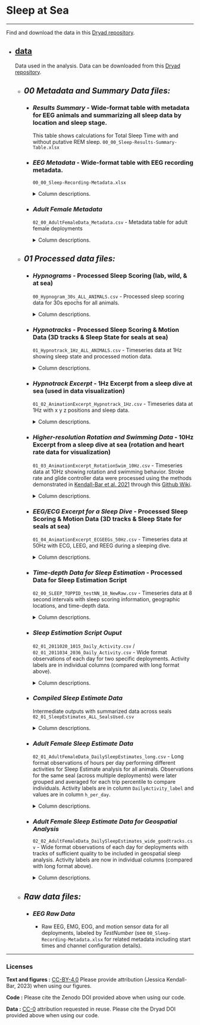 # Sleep at Sea
---

Find and download the data in this [Dryad repository](https://doi.org/10.7291/D1ZT2B).


- ## [data](/data)
  Data used in the analysis. Data can be downloaded from this [Dryad repository](https://doi.org/10.7291/D1ZT2B).
    - ## *00 Metadata and Summary Data files:*
      - ### ***Results Summary*** - Wide-format table with metadata for EEG animals and summarizing all sleep data by location and sleep stage. 
        This table shows calculations for Total Sleep Time with and without putative REM sleep. 
        `00_00_Sleep-Results-Summary-Table.xlsx`

      - ### ***EEG Metadata*** - Wide-format table with EEG recording metadata.
        `00_00_Sleep-Recording-Metadata.xlsx`
        <details>
        <summary> Column descriptions. </summary>
          - **Deployment** - Chronological EEG deployment sequence (1-13)
          - **TestNumber** - Recording ID number
          - **SealID** - Unique identifier for each seal
          - **Recording.ID** - identifier combining the location (in the lab [CAPTIVE], in the wild [WILD], or translocated [XLOC]), age (in years [yr] or months [mo]), and age class (juvenile or weanling) of the seal
          - **TOPPID** - Unique ID to match to `00_Sleep-Results-Summary-Table.xlsx` and TOPP database ('20' stands for *Mirounga angustirostris*, next two digits represent year, next three digits represent deployment number per year).
          - **StartLogger_DateTime** - start date & time (format: 'YYYY-MM-DD HH:MM:SS') for the recording
          - **OnAnimal_DateTime** - date & time logger was attached to animal (as detected by ECG)
          - **Duration_OnAnimal** - Duration of recording in hours (after OnAnimal_DateTime)
          - **ChannelConfiguration** - Vector of Channel #s for Raw EDF files that correspond to the vector of channel names: [LEOG REOG LEMG REMG LEEG1 REEG2 LEEG3 REEG4]
        </details>

      - ### ***Adult Female Metadata*** 
        `02_00_AdultFemaleData_Metadata.csv` - Metadata table for adult female deployments
        <details>
        <summary> Column descriptions. </summary>
          - **TOPPID** - Unique ID per deployment matching those in the TOPP database
          - **Year** - Year of start of deployment
          - **Season** - Season (Post-Breeding or Post-Molt)
          - **TDR_QC** - Binary to designate whether the time-depth record was of sufficient quality to run the sleep identification model.
          - **Track_QC** - Binary to designate whether the track was of sufficient quality (and length) to visualize spatial sleep results in summary figure
        </details>

    - ## *01 Processed data files:*
      - ### ***Hypnograms*** - Processed Sleep Scoring (lab, wild, & at sea)
        `00_Hypnogram_30s_ALL_ANIMALS.csv` - Processed sleep scoring data for 30s epochs for all animals.
        <details>
        <summary> Column descriptions. </summary>

          - **timebins** - Time in R format for the beginning of the 30s epoch
          - **SealID** - unique identifier for each seal
          - **Recording.ID** - identifier combining the location (in the lab [CAPTIVE], in the wild [WILD], or translocated [XLOC]), age (in years [yr] or months [mo]), and age class (juvenile or weanling) of the seal
          - **ID** - in the lab [CAPTIVE], in the wild [WILD], or translocated [XLOC]
          - **Sleep.Code** - Specific sleep state designation: 
            - ***Active Waking***
            - ***Quiet Waking*** 
            - ***Drowsiness*** - Intermittent slow waves
            - ***LV Slow Wave SLeep*** - Low-voltage slow wave sleep
            - ***HV Slow Wave Sleep*** - High-voltage slow wave sleep
            - ***Certain REM Sleep*** - Rapid-Eye-Movement (REM) Sleep scored with high confidence (high degree of Heart Rate Variability [HRV])
            - ***Putative REM Sleep*** - REM Sleep scored with low confidence (low HRV)
            - ***Unscorable*** - Data not scorable due to interference, motion artifacts, or signal quality
          - **Simple.Sleep.Code** - Simplified sleep state designation: 
            - ***Active Waking***
            - ***Quiet Waking*** 
            - ***Drowsiness*** - Intermittent slow waves
            - ***SWS*** - Slow wave sleep (LV & HV combined)
            - ***REM*** - REM Sleep (certain and putative combined)
            - ***Unscorable*** - Data not scorable due to interference, motion artifacts, or signal quality
          - **Resp.Code** - Respiratory state designation:
            - ***Eupnea*** - between first breath and last breath
            - ***transition to Eupnea*** - transition to tachycardia
            - ***Apnea*** - between last breath and first breath
            - ***transition to Apnea*** - transition to bradycardia
            - ***Unscorable*** - not scorable due to noise obscuring HR detection
          - **Water.Code** - Location of animal
            - ***LAND*** - on land (in pen in the lab or on beach in the wild)
            - ***SHALLOW WATER*** - in water < 2m deep (in pool in the lab or in the lagoon at Ano Nuevo)
            - ***DEEP WATER*** - animal traversing the continental shelf (< 200 m / in water shallow enough that the animal can rest / travel along bottom)
            - ***OPEN OCEAN*** - animal in water deeper than 200 m / in water deep enough that the animal cannot rest / travel along bottom
          - **Time_s_per_day** - Time of day in seconds (out of 86400)
          - **Day** - Day of the recording
        </details>

      - ### ***Hypnotracks*** - Processed Sleep Scoring & Motion Data (3D tracks & Sleep State for seals at sea)
        `01_Hypnotrack_1Hz_ALL_ANIMALS.csv` - Timeseries data at 1Hz showing sleep state and processed motion data.
        <details>
        <summary> Column descriptions. </summary>
          
          *Note:* **Sleep_Num**, **Simple_Sleep_Num**, **Water_Num**, and **Resp_Num** redundantly code categorical/string data into numerical values for ease of analysis and plotting.

          - **Seconds** - Seconds elapsed for each recording
          - **R_Time** - Local time [PST] in R Format (YYYY-MM-DD HH:MM:SS)
          - **SealID** - unique identifier for each seal
          - **Recording_ID** - identifier combining the location (in the lab [CAPTIVE], in the wild [WILD], or translocated [XLOC]), age (in years [yr] or months [mo]), and age class (juvenile or weanling) of the seal
          - **ID** - in the lab [CAPTIVE], in the wild [WILD], or translocated [XLOC]
          - **Sleep_Code** - Specific sleep state designation: 
            - ***Active Waking***
            - ***Quiet Waking*** 
            - ***Drowsiness*** - Intermittent slow waves
            - ***LV Slow Wave SLeep*** - Low-voltage slow wave sleep
            - ***HV Slow Wave Sleep*** - High-voltage slow wave sleep
            - ***Certain REM Sleep*** - Rapid-Eye-Movement (REM) Sleep scored with high confidence (high degree of Heart Rate Variability [HRV])
            - ***Putative REM Sleep*** - REM Sleep scored with low confidence (low HRV)
            - ***Unscorable*** - Data not scorable due to interference, motion artifacts, or signal quality
          - **Simple_Sleep_Code** - Simplified sleep state designation: 
            - ***Active Waking***
            - ***Quiet Waking*** 
            - ***Drowsiness*** - Intermittent slow waves
            - ***SWS*** - Slow wave sleep (LV & HV combined)
            - ***REM*** - REM Sleep (certain and putative combined)
            - ***Unscorable*** - Data not scorable due to interference, motion artifacts, or signal quality
          - **Resp_Code** - Respiratory state designation:
            - ***Eupnea*** - between first breath and last breath
            - ***transition to Eupnea*** - transition to tachycardia
            - ***Apnea*** - between last breath and first breath
            - ***transition to Apnea*** - transition to bradycardia
            - ***Unscorable*** - not scorable due to noise obscuring HR detection
          - **Water_Code** - Location of animal
            - ***LAND*** - on land (in pen in the lab or on beach in the wild)
            - ***SHALLOW WATER*** - in water < 2m deep (in pool in the lab or in the lagoon at Ano Nuevo)
            - ***DEEP WATER*** - animal traversing the continental shelf (< 200 m / in water shallow enough that the animal can rest / travel along bottom)
            - ***OPEN OCEAN*** - animal in water deeper than 200 m / in water deep enough that the animal cannot rest / travel along bottom
          - **DN** - Matlab date number for local time
          - **pitch** - angle downward (-) or upward (+) in radians
          - **roll** - angle of roll to the right (+) or left (-) in radians
          - **heading** - angle of rotation to the left (counterclockwise: +) or right (clockwise: -) in radians
          - **x** - pseudotrack's x-position translation from the origin/start of deployment in meters
          - **y** - pseudotrack's y-position translation from the origin/start of deployment in meters
          - **z** - pseudotrack's z-position translation from the origin/start of deployment in meters
          - **geoX** - x position translation from the origin/start of deployment in meters using geo-referenced pseudotrack
          - **geoY** - y position translation from the origin/start of deployment in meters using geo-referenced pseudotrack
          - **Depth** - depth in meters (same as z except *(-1))
          - **speed** - estimated speed in meters per second
          - **Lat** - Latitude in Decimal Degrees
          - **Long** - Longitude in Decimal Degrees
          - **Stroke_Rate** - automated peak detection result for stroke frequency in strokes per minute
          - **Heart_Rate** - automated peak detection result for heart rate in beats per minute
          - **L_EEG_Delta** - Delta power (0.5-4Hz) for Left Hemisphere electroencephalogram (EEG)
          - **R_EEG_Delta** - Delta power (0.5-4Hz) for Right Hemisphere electroencephalogram (EEG)
          - **HR_VLF_Power** - Very low frequency (0-0.005 Hz) power for Heart Rate (quantification of HRV)
          - **is_SleepSpiral** - binary (0 or 1) showing which segments qualify as a sleep spiral (> 2 consecutive loops in the same direction during sleep)

        </details>
      
      - ### ***Hypnotrack Excerpt*** - 1Hz Excerpt from a sleep dive at sea (used in data visualization)
        `01_02_AnimationExcerpt_Hypnotrack_1Hz.csv` - Timeseries data at 1Hz with x y z positions and sleep data.
        <details>
        <summary> Column descriptions. </summary>

          - **Seconds** - Seconds elapsed for each recording
          - **R_Time** - Local time [PST] in R Format (YYYY-MM-DD HH:MM:SS)
          - **SealID** - unique identifier for each seal
          - **Recording_ID** - identifier combining the location (in the lab [CAPTIVE], in the wild [WILD], or translocated [XLOC]), age (in years [yr] or months [mo]), and age class (juvenile or weanling) of the seal
          - **ID** - in the lab [CAPTIVE], in the wild [WILD], or translocated [XLOC]
          - **Sleep_Code** - Specific sleep state designation: 
            - ***Active Waking***
            - ***Quiet Waking*** 
            - ***Drowsiness*** - Intermittent slow waves
            - ***LV Slow Wave SLeep*** - Low-voltage slow wave sleep
            - ***HV Slow Wave Sleep*** - High-voltage slow wave sleep
            - ***Certain REM Sleep*** - Rapid-Eye-Movement (REM) Sleep scored with high confidence (high degree of Heart Rate Variability [HRV])
            - ***Putative REM Sleep*** - REM Sleep scored with low confidence (low HRV)
            - ***Unscorable*** - Data not scorable due to interference, motion artifacts, or signal quality
          - **Simple_Sleep_Code** - Simplified sleep state designation: 
            - ***Active Waking***
            - ***Quiet Waking*** 
            - ***Drowsiness*** - Intermittent slow waves
            - ***SWS*** - Slow wave sleep (LV & HV combined)
            - ***REM*** - REM Sleep (certain and putative combined)
            - ***Unscorable*** - Data not scorable due to interference, motion artifacts, or signal quality
          - **Resp_Code** - Respiratory state designation:
            - ***Eupnea*** - between first breath and last breath
            - ***transition to Eupnea*** - transition to tachycardia
            - ***Apnea*** - between last breath and first breath
            - ***transition to Apnea*** - transition to bradycardia
            - ***Unscorable*** - not scorable due to noise obscuring HR detection
          - **Water_Code** - Location of animal
            - ***LAND*** - on land (in pen in the lab or on beach in the wild)
            - ***SHALLOW WATER*** - in water < 2m deep (in pool in the lab or in the lagoon at Ano Nuevo)
            - ***DEEP WATER*** - animal traversing the continental shelf (< 200 m / in water shallow enough that the animal can rest / travel along bottom)
            - ***OPEN OCEAN*** - animal in water deeper than 200 m / in water deep enough that the animal cannot rest / travel along bottom
          - **DN** - Matlab date number for local time
          - **pitch** - angle downward (-) or upward (+) in radians
          - **roll** - angle of roll to the right (+) or left (-) in radians
          - **heading** - angle of rotation to the left (counterclockwise: +) or right (clockwise: -) in radians
          - **x** - pseudotrack's x-position translation from the origin/start of deployment in meters
          - **y** - pseudotrack's y-position translation from the origin/start of deployment in meters
          - **z** - pseudotrack's z-position translation from the origin/start of deployment in meters
          - **geoX** - x position translation from the origin/start of deployment in meters using geo-referenced pseudotrack
          - **geoY** - y position translation from the origin/start of deployment in meters using geo-referenced pseudotrack
          - **Depth** - depth in meters (same as z except *(-1))
          - **speed** - estimated speed in meters per second
          - **Lat** - Latitude in Decimal Degrees
          - **Long** - Longitude in Decimal Degrees
          - **Stroke_Rate** - automated peak detection result for stroke frequency in strokes per minute
          - **Heart_Rate** - automated peak detection result for heart rate in beats per minute
          - **L_EEG_Delta** - Delta power (0.5-4Hz) for Left Hemisphere electroencephalogram (EEG)
          - **R_EEG_Delta** - Delta power (0.5-4Hz) for Right Hemisphere electroencephalogram (EEG)
          - **HR_VLF_Power** - Very low frequency (0-0.005 Hz) power for Heart Rate (quantification of HRV)

        </details>

      - ### ***Higher-resolution Rotation and Swimming Data*** - 10Hz Excerpt from a sleep dive at sea (rotation and heart rate data for visualization)
        `01_03_AnimationExcerpt_RotationSwim_10Hz.csv` - Timeseries data at 10Hz showing rotation and swimming behavior. Stroke rate and glide controller data were processed using the methods demonstrated in [Kendall-Bar et al. 2021](https://ieeexplore.ieee.org/document/9622956) through this [Github Wiki](https://github.com/jmkendallbar/VisualizingLifeintheDeep/blob/main/00_3D_00_StrokeData_to_Swim.md).  
        <details>
        <summary> Column descriptions. </summary>

          - **Seconds** - Seconds elapsed for each recording
          - **ECG** - Electrocardiogram (ECG) data in microvolts
          - **pitch** - angle downward (-) or upward (+) in degrees
          - **roll** - angle of roll to the right (+) or left (-) in degrees
          - **heading** - angle of rotation to the left (+) or right (-) in degrees
          - **GyrZ** - gyroscope data (angular acceleration) showing stroking behavior
          - **Glide_Controller** - glide controller for animation (1 for gliding 0 for stroking) and smoothed over a 5-second window
          - **Depth** - depth in meters
          - **Heart_Rate** - heart rate in beats per minute
          - **Stroke_Rate** - stroke rate in stroked per minute
          - **Heart_Detected** - binary (0 or 1- heartbeat detected)
          - **Stroke_Detected** - binary (0 or 1- stroke detected)

        </details>

      - ### ***EEG/ECG Excerpt for a Sleep Dive*** - Processed Sleep Scoring & Motion Data (3D tracks & Sleep State for seals at sea)
        `01_04_AnimationExcerpt_ECGEEGs_50Hz.csv` - Timeseries data at 50Hz with ECG, LEEG, and REEG during a sleeping dive.
        <details>
        <summary> Column descriptions. </summary>

          - **Seconds** - Time in R format for the beginning of the 30s epoch
          - **ECG** - Electrocardiogram (ECG) data (in microVolts)
          - **LEEG** - Electroencephalogram (EEG) data (in microVolts)
          - **REEG** - Electroencephalogram (EEG) data (in microVolts)

        </details>

      - ### ***Time-depth Data for Sleep Estimation*** - Processed Data for Sleep Estimation Script
        `02_00_SLEEP_TOPPID_testNN_10_NewRaw.csv` - Timeseries data at 8 second intervals with sleep scoring information, geographic locations, and time-depth data.
        <details>
        <summary> Column descriptions. </summary>

          - **Columns same as Hypnotrack**
          Plus the required columns for this script:
          - **time** - Matlab date number for time 
          - **CorrectedDepth** - Zero-offset corrected depth

        </details>
      
      - ### ***Sleep Estimation Script Ouput***
        `02_01_2011020_1015_Daily_Activity.csv` / `02_01_2011034_2036_Daily_Activity.csv` - Wide format observations of each day for two specific deployments. Activity labels are in individual columns (compared with long format above).
        <details>
        <summary> Column descriptions. </summary>

        - Columns:
          - **TOPPID** - unique identifier for each instrument deployment
          - **SEALID** - unique identifier for each seal
          - **unique_Days** - Matlab date number for the day of the observation
          - **Days_Elapsed** - Number of days into the trip
          - **Percent_of_Trip** - The percent of the trip that has elapsed 
          - ***Daily_recording*** - number of recording hours per day (should be 24 or close to it) 
          - ***Daily_diving*** - number of diving hours per day (time spent below 2 m)
          - ***Daily_long_SI*** - number of hours in an extended surface interval (at surface for > 10 min)
          - ***Daily_filtered_long_drift_long_SI*** - number of hours of estimated sleep (includes potential sleep while drifting, on the ocean floor, and in extended surface intervals)
          - ***Dailydive_long_glide*** - number of hours spent in an extended glide (to be roughly compared to estimated sleep (Daily_filtered_long_drift_long_SI)).
          - **Lat** - Latitude in decimal degrees
          - **Long** - Longitude in decimal degrees
          - **Lon360** - Longitude in decimal degrees from 0 to 360 (no negative values)

        </details>

      - ### ***Compiled Sleep Estimate Data*** 
        Intermediate outputs with summarized data across seals
        `02_01_SleepEstimates_ALL_SealsUsed.csv`
        <details>
        <summary> Column descriptions. </summary>

          - **TOPPID** - Unique deployment ID matching TOPP Database	
          - **haveStrokes** - Binary code designating the presence of stroke rate data
          -	**haveSleep**	- Binary code designating the presence of sleep data
          - **haveLatLong** - Binary code designating the presence of LatLong data
          	SIs_long	Drifts_long	Flats_long	Filtered_Drifts_long	Season_Code**
          Plus the required columns for this script:
          - **Dives** - Number of total dives (for each seal)
          - **SIs_long** - Number of extended surface intervals (>10 min)
          - **Flats_long** - Number of estimated naps on the sea floor
          - **Filtered_Drifts_long** - Number of estimated naps 
          - **Season_Code** - Season designation (PB- post-breeding or PM- post molt)

        </details>


      - ### ***Adult Female Sleep Estimate Data***
        `02_01_AdultFemaleData_DailySleepEstimates_long.csv` - Long format observations of hours per day performing different activities for Sleep Estimate analysis for all animals. Observations for the same seal (across multiple deployments) were later grouped and averaged for each trip percentile to compare individuals. Activity labels are in column `DailyActivity_label` and values are in column `h_per_day`.
        <details>
        <summary> Column descriptions. </summary>

        - Columns:
          - **TOPPID** - unique identifier for each instrument deployment
          - **SEALID** - unique identifier for each seal
          - **Season_Code** - PB [Post-breeding (short trip ~ 2 months)] or PM [Post-molt (long trip ~ 7 months)]
          - **triprecord_days** - total number of days for the deployment 
          - **deploys_per_seal** - number of deployments for the seal 
          - **unique_Days** - Matlab date number for the day of the observation
          - **Days_Elapsed** - Number of days into the trip
          - **Percent_of_Trip** - The percent of the trip that has elapsed 
          - **DailyActivity_label** - Labels for the type of observation in each row:
            - ***daily_recording*** - number of recording hours per day (should be 24 or close to it) 
            - ***daily_diving*** - number of diving hours per day (time spent below 2 m)
            - ***daily_long_SI*** - number of hours in an extended surface interval (at surface for > 10 min)
            - ***daily_filtered_long_drift_long_SI*** - number of hours of estimated sleep (includes potential sleep while drifting, on the ocean floor, and in extended surface intervals)
            - ***daily_long_glide*** - where available, number of hours of gliding as measured with a kami kami stroke rate logger
          - **h_per_day** - Hours per day (out of 24) for each of the activity labels listed above

        </details>

      - ### ***Adult Female Sleep Estimate Data for Geospatial Analysis***
        `02_02_AdultFemaleData_DailySleepEstimates_wide_goodtracks.csv` - Wide format observations of each day for deployments with tracks of sufficient quality to be included in geospatial sleep analysis. Activity labels are now in individual columns (compared with long format above).
        <details>
        <summary> Column descriptions. </summary>

        - Columns:
          - **TOPPID** - unique identifier for each instrument deployment
          - **SEALID** - unique identifier for each seal
          - **Season_Code** - PB [Post-breeding (short trip ~ 2 months)] or PM [Post-molt (long trip ~ 7 months)]
          - **unique_Days** - Matlab date number for the day of the observation
          - **Days_Elapsed** - Number of days into the trip
          - **Percent_of_Trip** - The percent of the trip that has elapsed 
          - ***Daily_recording*** - number of recording hours per day (should be 24 or close to it) 
          - ***Daily_diving*** - number of diving hours per day (time spent below 2 m)
          - ***Daily_long_SI*** - number of hours in an extended surface interval (at surface for > 10 min)
          - ***Daily_filtered_long_drift_long_SI*** - number of hours of estimated sleep (includes potential sleep while drifting, on the ocean floor, and in extended surface intervals)
          - **Lat** - Latitude in decimal degrees
          - **Long** - Longitude in decimal degrees
          - **Lon360** - Longitude in decimal degrees from 0 to 360 (no negative values)

        </details>

    - ## *Raw data files:*
      - ### ***EEG Raw Data***
        - Raw EEG, EMG, EOG, and motion sensor data for all deployments, labeled by *TestNumber* (see `00_Sleep-Recording-Metadata.xlsx` for related metadata including start times and channel configuration details).

----

### Licenses

**Text and figures :**
[CC-BY-4.0](http://creativecommons.org/licenses/by/4.0/) Please provide attribution (Jessica Kendall-Bar, 2023) when using our figures.

**Code :** Please cite the Zenodo DOI provided above when using our code.

**Data :** [CC-0](http://creativecommons.org/publicdomain/zero/1.0/)
attribution requested in reuse. Please cite the Dryad DOI provided above when using our code.
